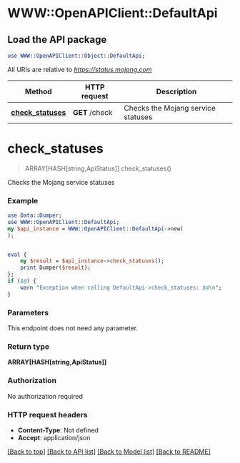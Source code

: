 # WWW::OpenAPIClient::DefaultApi

## Load the API package
```perl
use WWW::OpenAPIClient::Object::DefaultApi;
```

All URIs are relative to *https://status.mojang.com*

Method | HTTP request | Description
------------- | ------------- | -------------
[**check_statuses**](DefaultApi.md#check_statuses) | **GET** /check | Checks the Mojang service statuses


# **check_statuses**
> ARRAY[HASH[string,ApiStatus]] check_statuses()

Checks the Mojang service statuses

### Example 
```perl
use Data::Dumper;
use WWW::OpenAPIClient::DefaultApi;
my $api_instance = WWW::OpenAPIClient::DefaultApi->new(
);


eval { 
    my $result = $api_instance->check_statuses();
    print Dumper($result);
};
if ($@) {
    warn "Exception when calling DefaultApi->check_statuses: $@\n";
}
```

### Parameters
This endpoint does not need any parameter.

### Return type

**ARRAY[HASH[string,ApiStatus]]**

### Authorization

No authorization required

### HTTP request headers

 - **Content-Type**: Not defined
 - **Accept**: application/json

[[Back to top]](#) [[Back to API list]](../README.md#documentation-for-api-endpoints) [[Back to Model list]](../README.md#documentation-for-models) [[Back to README]](../README.md)

